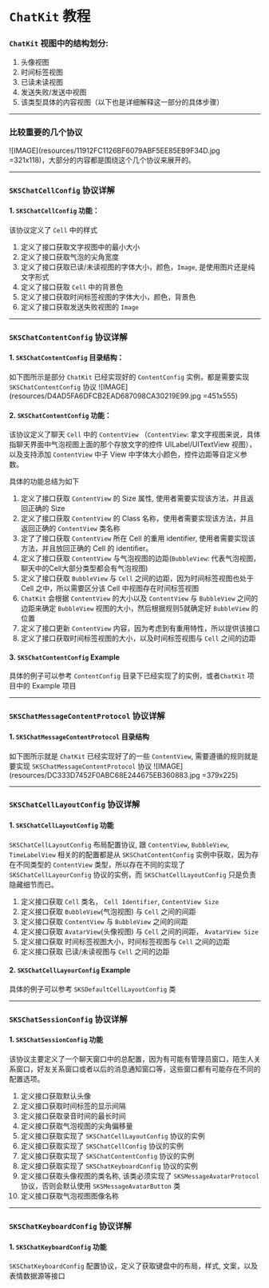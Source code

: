 # `ChatKit` 教程

### `ChatKit` 视图中的结构划分:
1. 头像视图
1. 时间标签视图
1. 已读未读视图
1. 发送失败/发送中视图
1. 该类型具体的内容视图（以下也是详细解释这一部分的具体步骤）

---
### 比较重要的几个协议
![IMAGE](resources/11912FC1126BF6079ABF5EE85EB9F34D.jpg =321x118)，大部分的内容都是围绕这个几个协议来展开的。



---
### `SKSChatCellConfig` 协议详解

#### 1. `SKSChatCellConfig` 功能：
该协议定义了 `Cell` 中的样式
1. 定义了接口获取文字视图中的最小大小
2. 定义了接口获取气泡的尖角宽度
3. 定义了接口获取已读/未读视图的字体大小，颜色，`Image`, 是使用图片还是纯文字形式
4. 定义了接口获取 `Cell` 中的背景色
5. 定义了接口获取时间标签视图的字体大小，颜色，背景色
6. 定义了接口获取发送失败视图的 `Image`

---
### `SKSChatContentConfig` 协议详解

#### 1. `SKSChatContentConfig` 目录结构：

如下图所示是部分 `ChatKit` 已经实现好的 `ContentConfig` 实例，都是需要实现 `SKSChatContentConfig` 协议
  ![IMAGE](resources/D4AD5FA6DFCB2EAD687098CA30219E99.jpg =451x555)
  
#### 2. `SKSChatContentConfig` 功能：
该协议定义了聊天 `Cell` 中的 `ContentView` （`ContentView`: 拿文字视图来说，具体指聊天界面中气泡视图上面的那个存放文字的控件 UILabel/UITextView 视图），以及支持添加 `ContentView` 中子 View 中字体大小颜色，控件边距等自定义参数。

具体的功能总结为如下
1. 定义了接口获取 `ContentView` 的 Size 属性, 使用者需要实现该方法，并且返回正确的 Size
2. 定义了接口获取 `ContentView` 的 Class 名称，使用者需要实现该方法，并且返回正确的 `ContentView` 类名称
3. 定了了接口获取 `ContentView` 所在 Cell 的重用 identifier, 使用者需要实现该方法，并且放回正确的 Cell 的 identifier。
4. 定义了接口获取 `ContentView` 与气泡视图的边距(`BubbleView`: 代表气泡视图，聊天中的Cell大部分类型都会有气泡视图)
5. 定义了接口获取 `BubbleView` 与 `Cell` 之间的边距，因为时间标签视图也处于 Cell 之中，所以需要区分该 Cell 中视图存在时间标签视图
6. `ChatKit` 会根据 `ContentView` 的大小以及 `ContentView` 与 `BubbleView` 之间的边距来确定 `BubbleView` 视图的大小，然后根据规则5就确定好 `BubbleView` 的位置
7. 定义了接口更新 `ContentView` 内容，因为考虑到有重用特性，所以提供该接口
8. 定义了接口获取时间标签视图的大小，以及时间标签视图与 `Cell` 之间的边距

#### 3. `SKSChatContentConfig` Example
具体的例子可以参考 `ContentConfig` 目录下已经实现了的实例，或者`ChatKit` 项目中的 Example 项目


---
### `SKSChatMessageContentProtocol` 协议详解

#### 1. `SKSChatMessageContentProtocol` 目录结构
如下图所示就是 `ChatKit` 已经实现好了的一些 `ContentView`, 需要遵循的规则就是要实现 `SKSChatMessageContentProtocol` 协议
![IMAGE](resources/DC333D7452F0ABC68E244675EB360883.jpg =379x225)


---
### `SKSChatCellLayoutConfig` 协议详解

#### 1. `SKSChatCellLayoutConfig` 功能
`SKSChatCellLayoutConfig` 布局配置协议, 跟 `ContentView`, `BubbleView`, `TimeLabelView` 相关的的配置都是从 `SKSChatContentConfig` 实例中获取，因为存在不同类型的 `ContentView` 类型，所以存在不同的实现了 `SKSChatCellLayourConfig` 协议的实例，而 `SKSChatCellLayoutConfig` 只是负责隐藏细节而已。
1. 定义接口获取 `Cell` 类名， `Cell Identifier`, `ContentView Size`
2. 定义接口获取 `BubbleView`(气泡视图) 与 `Cell` 之间的间距
3. 定义接口获取 `ContentView` 与 `BubbleView` 之间的间距
4. 定义接口获取 `AvatarView`(头像视图) 与 `Cell` 之间的间距， `AvatarView Size`
5. 定义接口获取 时间标签视图大小，时间标签视图与 `Cell` 之间的边距
6. 定义接口获取 已读/未读视图与 `Cell` 之间的边距

#### 2. `SKSChatCellLayourConfig` Example
具体的例子可以参考 `SKSDefaultCellLayoutConfig` 类


---
### `SKSChatSessionConfig` 协议详解

#### 1. `SKSChatSessionConfig` 功能
该协议主要定义了一个聊天窗口中的总配置，因为有可能有管理员窗口，陌生人关系窗口，好友关系窗口或者以后的消息通知窗口等，这些窗口都有可能存在不同的配置选项。

1. 定义接口获取默认头像
2. 定义接口获取时间标签的显示间隔
3. 定义接口获取录音时间的最长时间
4. 定义接口获取气泡视图的尖角偏移量
5. 定义接口获取实现了 `SKSChatCellLayoutConfig` 协议的实例
6. 定义接口获取实现了 `SKSChatCellConfig` 协议的实例
7. 定义接口获取实现了 `SKSChatContentConfig` 协议的实例
8. 定义接口获取实现了 `SKSChatKeyboardConfig` 协议的实例
9. 定义接口获取头像视图的类名称, 该类必须实现了 `SKSMessageAvatarProtocol` 协议，否则会默认使用 `SKSMessageAvatarButton` 类
10. 定义接口获取气泡视图图像名称

---
### `SKSChatKeyboardConfig` 协议详解

#### 1. `SKSChatKeyboardConfig` 功能
`SKSChatKeyboardConfig` 配置协议，定义了获取键盘中的布局，样式, 文案，以及表情数据源等接口
